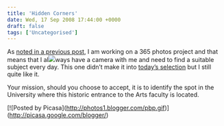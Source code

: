 ```yaml
---
title: 'Hidden Corners'
date: Wed, 17 Sep 2008 17:44:00 +0000
draft: false
tags: ['Uncategorised']
---
```


As [noted in a previous post](http://crispyj2.blogspot.com/2008/08/my-365-project-starts-today-but-here.html), I am working on a 365 photos project and that means that I al[![](https://blog.cpjobling.net/wp-content/uploads/2016/11/6169a-img_0014-1.jpg?w=178)](https://blog.cpjobling.net/wp-content/uploads/2016/11/6169a-img_0014-1.jpg)ways have a camera with me and need to find a suitable subject every day. This one didn’t make it into [today’s selection](http://www.flickr.com/photos/cpjobling/2866004258/) but I still quite like it.

Your mission, should you choose to accept, it is to identify the spot in the University where this historic entrance to the Arts faculty is located.

\[!\[Posted by Picasa\](http://photos1.blogger.com/pbp.gif)\](http://picasa.google.com/blogger/)